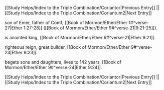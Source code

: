 [[Study Helps/Index to the Triple Combination/Coriantor|Previous Entry]]  ||  [[Study Helps/Index to the Triple Combination/Coriantum2|Next Entry]]

 son of Emer, father of Com1, [[Book of Mormon/Ether/Ether 1#^verse-27|Ether 1:27-28]] ([[Book of Mormon/Ether/Ether 9#^verse-21|9:21-25]]).

 is anointed king, [[Book of Mormon/Ether/Ether 9#^verse-21|Ether 9:21]].

 righteous reign, great builder, [[Book of Mormon/Ether/Ether 9#^verse-23|Ether 9:23]].

 begets sons and daughters, lives to 142 years, [[Book of Mormon/Ether/Ether 9#^verse-24|Ether 9:24]].

[[Study Helps/Index to the Triple Combination/Coriantor|Previous Entry]]  ||  [[Study Helps/Index to the Triple Combination/Coriantum2|Next Entry]]